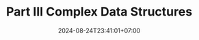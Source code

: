 ---
weight: 999
title: "Part III Complex Data Structures"
description: ""
icon: "article"
date: "2024-08-24T23:41:01+07:00"
lastmod: "2024-08-24T23:41:01+07:00"
draft: false
toc: true
---